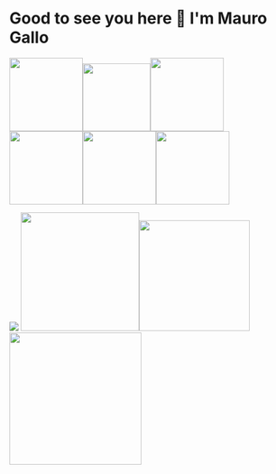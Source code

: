 # Good to see you here 👋 I'm Mauro Gallo

<img src="https://media.giphy.com/media/cmCEsJZHYBPels360q/giphy.gif?cid=ecf05e47gqp74jysaain1ie7xkmwe831873fe8jukgejagaz&ep=v1_stickers_search&rid=giphy.gif&ct=s" width=130px></img><img src="https://media.giphy.com/media/H83F4AfL798AmtKXIL/giphy.gif?cid=ecf05e47o3b4290av1c1t6ovd95ny2oed5ods8phm3dyj9qe&ep=v1_stickers_search&rid=giphy.gif&ct=s" width=120px></img><img src="https://media.giphy.com/media/v1.Y2lkPTc5MGI3NjExZGlpandiMTh0eGd0bTVtZzh4MjBpeTE5c3ZpZDRzMnlvcWR3anozaCZlcD12MV9zdGlja2Vyc19zZWFyY2gmY3Q9cw/qwi7fF1bfJQMPlTZ43/giphy.gif" width=130px></img><img src="https://media.giphy.com/media/juua9i2c2fA0AIp2iq/giphy.gif?cid=ecf05e47a45gw1fl05ttrl718xvsgwjg2b7edzfr6ptkh1wv&ep=v1_stickers_search&rid=giphy.gif&ct=s" width=130px></img><img src="https://media.giphy.com/media/FlJbvchalNGPH6M43X/giphy.gif?cid=ecf05e478zx4i58wbjebfi252u40kewqmu8n88pr11yymz27&ep=v1_stickers_search&rid=giphy.gif&ct=ts" width=130px></img><img src="https://media.giphy.com/media/JR7iS0j2YwfW9mopu3/giphy.gif?cid=ecf05e47o5mf9357g18ixh09xf98fhasx94hr7r2ntibv1b0&ep=v1_stickers_search&rid=giphy.gif&ct=s" width=130px></img>



<img src="https://simonswain.com/wdyk/images/html-css-js.png"></img>
<img src="https://external-content.duckduckgo.com/iu/?u=https%3A%2F%2Fkajabi-storefronts-production.kajabi-cdn.com%2Fkajabi-storefronts-production%2Fthemes%2F3067767%2Fsettings_images%2Fomx3KZGSamzipD0jXUwg_file.jpg&f=1&nofb=1&ipt=037fb97c6c212e66b80fb43998874c9d278399c80caf5b88136d2322820817e5&ipo=images" width=210px></img><img src="https://external-content.duckduckgo.com/iu/?u=http%3A%2F%2Fwww.solucionex.com%2Fsites%2Fdefault%2Ffiles%2Fposts%2Fimagen%2Fgit.jpg&f=1&nofb=1&ipt=80e6d049fc199ad4b89d92ad2e9542b2a888c9d65d4ab0148d5e8d893800b7de&ipo=images" width=196px></img><img src="https://external-content.duckduckgo.com/iu/?u=https%3A%2F%2Fstatic.vecteezy.com%2Fsystem%2Fresources%2Fpreviews%2F017%2F119%2F660%2Foriginal%2Fgithub-logo-git-hub-icon-with-text-on-white-and-black-background-free-vector.jpg&f=1&nofb=1&ipt=10391a8fd8c56f89e389ea5c75616e007cdfbf1b4903ce8642614f7da04f986d&ipo=images" width="234"></img>
<!--
- 👯 I’m looking to collaborate on ...
- 🤔 I’m looking for help with ...
- 💬 Ask me about ...

- 📫 How to reach me: ...
- 😄 Pronouns: ...
- ⚡ Fun fact: ...
-->


